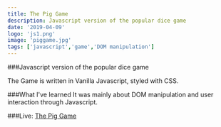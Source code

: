 ```yaml
---
title: The Pig Game
description: Javascript version of the popular dice game
date: '2019-04-09'
logo: 'js1.png'
image: 'piggame.jpg'
tags: ['javascript','game','DOM manipulation']
---
```



###Javascript version of the popular dice game
<br>


The Game is written in Vanilla Javascript, styled with CSS.

###What I've learned
It was mainly about DOM manipulation and user interaction through Javascript. 


###Live: 
<a href="https://rodegrafika.github.io/pig-game/" target=_blank>The Pig Game</a>